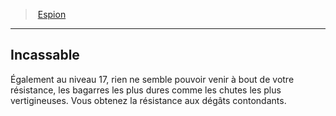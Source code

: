 ﻿---
!Generic
Id: rogue_spy_hd.md#incassable
ParentLink: rogue_spy_hd.md#espion
Name: Incassable
ParentName: Espion
NameLevel: 2
---
> [Espion](hd_rogue_spy.md)

---

## Incassable

Également au niveau 17, rien ne semble pouvoir venir à bout de votre résistance, les bagarres les plus dures comme les chutes les plus vertigineuses. Vous obtenez la résistance aux dégâts contondants.

